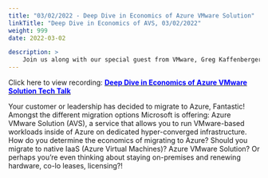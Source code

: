 ```yaml
---
title: "03/02/2022 - Deep Dive in Economics of Azure VMware Solution"
linkTitle: "Deep Dive in Economics of AVS, 03/02/2022"
weight: 999
date: 2022-03-02

description: >
    Join us along with our special guest from VMware, Greg Kaffenberger, to help you demystifying the numbers of Azure VMware Solution economic assessment to help you or your customer make a more informative and intelligent economic decision for migration.
---
```


 Click here to view recording: [<span style="color:blue">**Deep Dive in Economics of Azure VMware Solution Tech Talk**</span>](https://msuspartners.eventbuilder.com/event/55981)

Your customer or leadership has decided to migrate to Azure, Fantastic! Amongst the different migration options Microsoft is offering: Azure VMware Solution (AVS), a service that allows you to run VMware-based workloads inside of Azure on dedicated hyper-converged infrastructure. How do you determine the economics of migrating to Azure? Should you migrate to native IaaS (Azure Virtual Machines)? Azure VMware Solution? Or perhaps you’re even thinking about staying on-premises and renewing hardware, co-lo leases, licensing?!
